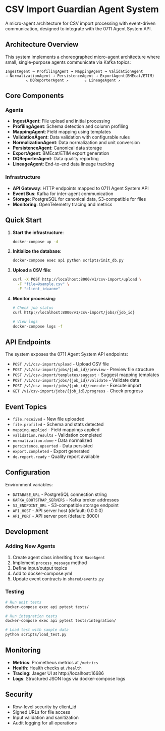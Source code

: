 # CSV Import Guardian Agent System

A micro-agent architecture for CSV import processing with event-driven communication, designed to integrate with the 0711 Agent System API.

## Architecture Overview

This system implements a choreographed micro-agent architecture where small, single-purpose agents communicate via Kafka topics:

```
IngestAgent → ProfilingAgent → MappingAgent → ValidationAgent
→ NormalizationAgent → PersistenceAgent → ExportAgent(BMEcat/ETIM)
         ↘ DQReporterAgent ↗       ↘ LineageAgent ↗
```

## Core Components

### Agents
- **IngestAgent**: File upload and initial processing
- **ProfilingAgent**: Schema detection and column profiling
- **MappingAgent**: Field mapping using templates
- **ValidationAgent**: Data validation with configurable rules
- **NormalizationAgent**: Data normalization and unit conversion
- **PersistenceAgent**: Canonical data storage
- **ExportAgent**: BMEcat/ETIM export generation
- **DQReporterAgent**: Data quality reporting
- **LineageAgent**: End-to-end data lineage tracking

### Infrastructure
- **API Gateway**: HTTP endpoints mapped to 0711 Agent System API
- **Event Bus**: Kafka for inter-agent communication
- **Storage**: PostgreSQL for canonical data, S3-compatible for files
- **Monitoring**: OpenTelemetry tracing and metrics

## Quick Start

1. **Start the infrastructure**:
   ```bash
   docker-compose up -d
   ```

2. **Initialize the database**:
   ```bash
   docker-compose exec api python scripts/init_db.py
   ```

3. **Upload a CSV file**:
   ```bash
   curl -X POST http://localhost:8000/v1/csv-import/upload \
     -F "file=@sample.csv" \
     -F "client_id=acme"
   ```

4. **Monitor processing**:
   ```bash
   # Check job status
   curl http://localhost:8000/v1/csv-import/jobs/{job_id}
   
   # View logs
   docker-compose logs -f
   ```

## API Endpoints

The system exposes the 0711 Agent System API endpoints:

- `POST /v1/csv-import/upload` - Upload CSV file
- `POST /v1/csv-import/jobs/{job_id}/preview` - Preview file structure
- `POST /v1/csv-import/templates/suggest` - Suggest mapping templates
- `POST /v1/csv-import/jobs/{job_id}/validate` - Validate data
- `POST /v1/csv-import/jobs/{job_id}/execute` - Execute import
- `GET /v1/csv-import/jobs/{job_id}/progress` - Check progress

## Event Topics

- `file.received` - New file uploaded
- `file.profiled` - Schema and stats detected
- `mapping.applied` - Field mappings applied
- `validation.results` - Validation completed
- `normalization.done` - Data normalized
- `persistence.upserted` - Data persisted
- `export.completed` - Export generated
- `dq.report.ready` - Quality report available

## Configuration

Environment variables:
- `DATABASE_URL` - PostgreSQL connection string
- `KAFKA_BOOTSTRAP_SERVERS` - Kafka broker addresses
- `S3_ENDPOINT_URL` - S3-compatible storage endpoint
- `API_HOST` - API server host (default: 0.0.0.0)
- `API_PORT` - API server port (default: 8000)

## Development

### Adding New Agents

1. Create agent class inheriting from `BaseAgent`
2. Implement `process_message` method
3. Define input/output topics
4. Add to docker-compose.yml
5. Update event contracts in `shared/events.py`

### Testing

```bash
# Run unit tests
docker-compose exec api pytest tests/

# Run integration tests
docker-compose exec api pytest tests/integration/

# Load test with sample data
python scripts/load_test.py
```

## Monitoring

- **Metrics**: Prometheus metrics at `/metrics`
- **Health**: Health checks at `/health`
- **Tracing**: Jaeger UI at http://localhost:16686
- **Logs**: Structured JSON logs via docker-compose logs

## Security

- Row-level security by client_id
- Signed URLs for file access
- Input validation and sanitization
- Audit logging for all operations